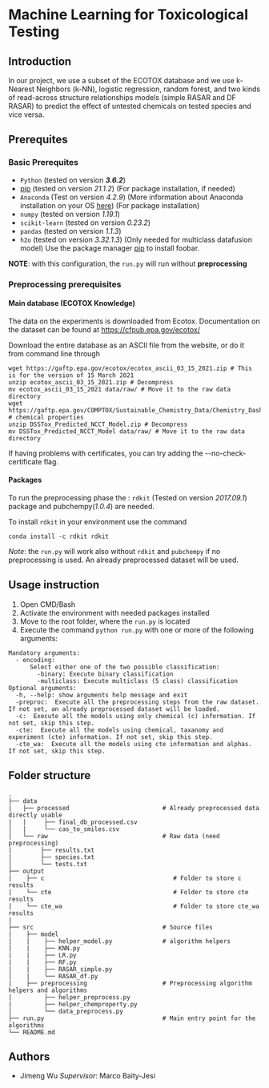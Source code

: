# Machine Learning for Toxicological Testing
## Introduction
In our project, we use a subset of the ECOTOX database and we use k-Nearest Neighbors (k-NN), logistic regression, random forest, and two kinds of read-across structure relationships models (simple RASAR and DF RASAR) to predict the effect of untested chemicals on tested species and vice versa. 


## Prerequites
### Basic Prerequites
- `Python` (tested on version **_3.6.2_**)
- [pip](https://pip.pypa.io/en/stable/) (tested on version *21.1.2*) (For package installation, if needed)
- `Anaconda` (Test on version *4.2.9*) (More information about Anaconda installation on your OS [here](https://docs.anaconda.com/anaconda/install/)) (For package installation)
- `numpy` (tested on version *1.19.1*)
- `scikit-learn` (tested on version *0.23.2*)
- `pandas` (tested on version *1.1.3*)
- `h2o` (tested on version *3.32.1.3*) (Only needed for multiclass datafusion model)
Use the package manager [pip](https://pip.pypa.io/en/stable/) to install foobar.

**NOTE**: with this configuration, the `run.py` will run without **preprocessing**

### Preprocessing prerequisites 

#### Main database (ECOTOX Knowledge)
The data on the experiments is downloaded from Ecotox. Documentation on the dataset can be found at https://cfpub.epa.gov/ecotox/

Download the entire database as an ASCII file from the website, or do it from command line through
```
wget https://gaftp.epa.gov/ecotox/ecotox_ascii_03_15_2021.zip # This is for the version of 15 March 2021
unzip ecotox_ascii_03_15_2021.zip # Decompress
mv ecotox_ascii_03_15_2021 data/raw/ # Move it to the raw data directory
wget https://gaftp.epa.gov/COMPTOX/Sustainable_Chemistry_Data/Chemistry_Dashboard/DSSTox_Predicted_NCCT_Model.zip  # chemical properties
unzip DSSTox_Predicted_NCCT_Model.zip # Decompress
mv DSSTox_Predicted_NCCT_Model data/raw/ # Move it to the raw data directory
```
If having problems with certificates, you can try adding the --no-check-certificate flag.


#### Packages
To run the preprocessing phase the : `rdkit` (Tested on version *2017.09.1*) package and pubchempy(*1.0.4*) are needed.  

To install `rdkit` in your environment use the command
```bash/CMD
conda install -c rdkit rdkit
```
*Note*: the `run.py` will work also without `rdkit` and `pubchempy` if no preprocessing is used. An already preprocessed dataset will be used.


## Usage instruction



1. Open CMD/Bash
2. Activate the environment with needed packages installed
3. Move to the root folder, where the `run.py` is located
4. Execute the command ```python run.py``` with one or more of the following arguments:
```
Mandatory arguments:
  - encoding:
      Select either one of the two possible classification:
        -binary: Execute binary classification
        -multiclass: Execute multiclass (5 class) classification
Optional arguments:    
  -h, --help: show arguments help message and exit
  -preproc:  Execute all the preprocessing steps from the raw dataset. If not set, an already preprocessed dataset will be loaded.
  -c:  Execute all the models using only chemical (c) information. If not set, skip this step.
  -cte:  Execute all the models using chemical, taxanomy and experiment (cte) information. If not set, skip this step.
  -cte_wa:  Execute all the models using cte information and alphas. If not set, skip this step.
```
## Folder structure

    .
    ├── data 
    |   ├── processed                          # Already preprocessed data directly usable
    |   |     ├── final_db_processed.csv          
    │   |     └── cas_to_smiles.csv  
    │   └── raw                                # Raw data (need preprocessing)
    |        ├── results.txt 
    |        ├── species.txt 
    │        └── tests.txt 
    ├── output 
    |    ├── c                                    # Folder to store c results
    |    └── cte                                  # Folder to store cte results
    |    └── cte_wa                               # Folder to store cte_wa results
    |    
    ├── src                                    # Source files
    |    ├── model                               
    |    |    ├── helper_model.py              # algorithm helpers
    │    |    ├── KNN.py
    |    |    ├── LR.py          
    |    |    ├── RF.py    
    |    |    ├── RASAR_simple.py    
    │    |    └── RASAR_df.py
    |    ├── preprocessing                     # Preprocessing algorithm helpers and algorithms
    |         ├── helper_preprocess.py          
    |         ├── helper_chemproperty.py          
    │         └── data_preprocess.py
    ├── run.py                                 # Main entry point for the algorithms
    └── README.md

## Authors
- Jimeng Wu
*Supervisor*: Marco Baity-Jesi
